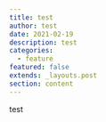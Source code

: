 ```yaml
---
title: test
author: test
date: 2021-02-19
description: test
categories:
  - feature
featured: false
extends: _layouts.post
section: content
---
```

test